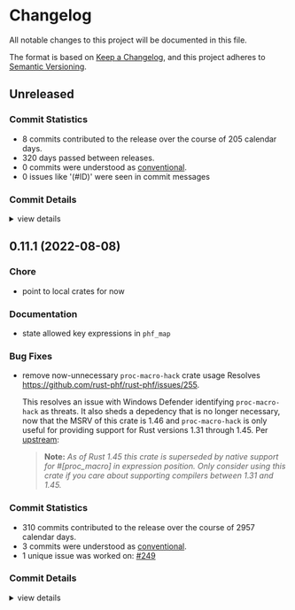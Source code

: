 # Changelog

All notable changes to this project will be documented in this file.

The format is based on [Keep a Changelog](https://keepachangelog.com/en/1.0.0/),
and this project adheres to [Semantic Versioning](https://semver.org/spec/v2.0.0.html).

## Unreleased

### Commit Statistics

<csr-read-only-do-not-edit/>

 - 8 commits contributed to the release over the course of 205 calendar days.
 - 320 days passed between releases.
 - 0 commits were understood as [conventional](https://www.conventionalcommits.org).
 - 0 issues like '(#ID)' were seen in commit messages

### Commit Details

<csr-read-only-do-not-edit/>

<details><summary>view details</summary>

 * **Uncategorized**
    - Merge pull request #288 from JohnTitor/rm-phf-stats ([`8fd5b77`](https://github.com/rust-phf/rust-phf/commit/8fd5b7770d427aea5004d17ff585541d0856d40b))
    - Remove mentions to `PHF_STATS` ([`0b7a826`](https://github.com/rust-phf/rust-phf/commit/0b7a82689ceab9e0e364c1d1dbe3639d2e99320a))
    - Merge pull request #280 from jf2048/deref-bytestring ([`3776342`](https://github.com/rust-phf/rust-phf/commit/377634245c8c6f0569a2ed7b75d08366b54c8810))
    - Allow using dereferenced bytestring literal keys in phf_map! ([`8c0d057`](https://github.com/rust-phf/rust-phf/commit/8c0d0572da8c0b5e188e7fda4ab8bd4bcb97f720))
    - Merge pull request #276 from JohnTitor/playground-metadata ([`f8e9d27`](https://github.com/rust-phf/rust-phf/commit/f8e9d279c528cb6985badc3ca3a60117ef92d51b))
    - Add metadata for playground ([`7e212e3`](https://github.com/rust-phf/rust-phf/commit/7e212e345f41a16409776a59796dd9ab24d6527d))
    - Merge pull request #274 from ankane/license-files ([`21baa73`](https://github.com/rust-phf/rust-phf/commit/21baa73941a0694ec48f437c0c0a6abfcc2f32d2))
    - Include license files in crates ([`1229b2f`](https://github.com/rust-phf/rust-phf/commit/1229b2faa6b97542ab4850a1723b1723dea92814))
</details>

## 0.11.1 (2022-08-08)

<csr-id-92e7b433a4f62cc9b070cd1d678a6061d0906ee6/>

### Chore

 - <csr-id-92e7b433a4f62cc9b070cd1d678a6061d0906ee6/> point to local crates for now

### Documentation

 - <csr-id-6be1599d7a0df27fd1888c78d247f8810cb8f750/> state allowed key expressions in `phf_map`

### Bug Fixes

 - <csr-id-caf1ce71aed110fb44206ce2291154572ebfe9b7/> remove now-unnecessary `proc-macro-hack` crate usage
   Resolves <https://github.com/rust-phf/rust-phf/issues/255>.
   
   This resolves an issue with Windows Defender identifying `proc-macro-hack` as threats. It also sheds
   a depedency that is no longer necessary, now that the MSRV of this crate is 1.46 and
   `proc-macro-hack` is only useful for providing support for Rust versions 1.31 through 1.45. Per
   [upstream](https://github.com/dtolnay/proc-macro-hack):
   
   > **Note:** _As of Rust 1.45 this crate is superseded by native support for #\[proc\_macro\] in
   > expression position. Only consider using this crate if you care about supporting compilers between
   > 1.31 and 1.45._

### Commit Statistics

<csr-read-only-do-not-edit/>

 - 310 commits contributed to the release over the course of 2957 calendar days.
 - 3 commits were understood as [conventional](https://www.conventionalcommits.org).
 - 1 unique issue was worked on: [#249](https://github.com/rust-phf/rust-phf/issues/249)

### Commit Details

<csr-read-only-do-not-edit/>

<details><summary>view details</summary>

 * **[#249](https://github.com/rust-phf/rust-phf/issues/249)**
    - Add `Map::new()` function and `Default` implementation to create new, empty map ([`baac7d0`](https://github.com/rust-phf/rust-phf/commit/baac7d065a71a388476b998ba55b1c0aedaa9d86))
 * **Uncategorized**
    - Release phf_shared v0.11.1, phf_generator v0.11.1, phf_macros v0.11.1, phf v0.11.1, phf_codegen v0.11.1 ([`3897b21`](https://github.com/rust-phf/rust-phf/commit/3897b21c6d38e5adcaf9110b4bb33c19f6b41977))
    - Merge pull request #264 from rust-phf/tweak-changelog ([`97f997d`](https://github.com/rust-phf/rust-phf/commit/97f997d2be827ca636a29046c78e2c09c5c62650))
    - Replace handmade changelog with generated one by `cargo-smart-release` ([`cb84cf6`](https://github.com/rust-phf/rust-phf/commit/cb84cf6636ab52823c53e70d6abeac8f648a3482))
    - Merge pull request #260 from JohnTitor/fix-repo-link ([`1407ebe`](https://github.com/rust-phf/rust-phf/commit/1407ebe536b39611db92d765ddec4de0e6c8a16e))
    - Add category to crates ([`32a72c3`](https://github.com/rust-phf/rust-phf/commit/32a72c3859997fd6b590e9ec092ae789d2acdf55))
    - Update repository links on Cargo.toml ([`1af3b0f`](https://github.com/rust-phf/rust-phf/commit/1af3b0fe1f8fdcae7ccc1bc8d51de309fb16a6bf))
    - Merge pull request #258 from JohnTitor/release-0.11.0 ([`c0b9ef9`](https://github.com/rust-phf/rust-phf/commit/c0b9ef98e798f807f94544aeb0fff429ef280efc))
    - Release 0.11.0 ([`d2efdc0`](https://github.com/rust-phf/rust-phf/commit/d2efdc08a7eb1d0d6c414b7b2ac41ce1fe1f9a43))
    - Merge pull request #257 from JohnTitor/edition-2021 ([`36ec885`](https://github.com/rust-phf/rust-phf/commit/36ec8854a9da4f295618e98d94aaf7150df2173e))
    - Make crates edition 2021 ([`b9d25da`](https://github.com/rust-phf/rust-phf/commit/b9d25da58b912d9927fbc41901631cd77836462b))
    - Merge pull request #256 from NZXTCorp/remove-proc-macro-hack ([`a85f070`](https://github.com/rust-phf/rust-phf/commit/a85f070d641317a04b81da053cc4040619652e69))
    - Remove now-unnecessary `proc-macro-hack` crate usage ([`caf1ce7`](https://github.com/rust-phf/rust-phf/commit/caf1ce71aed110fb44206ce2291154572ebfe9b7))
    - Point to local crates for now ([`92e7b43`](https://github.com/rust-phf/rust-phf/commit/92e7b433a4f62cc9b070cd1d678a6061d0906ee6))
    - Merge pull request #252 from JohnTitor/clippy-fixes ([`22570b8`](https://github.com/rust-phf/rust-phf/commit/22570b89476248d22c9d77f315fd98e048c49700))
    - Fix some Clippy warnings ([`71fd47c`](https://github.com/rust-phf/rust-phf/commit/71fd47ca27a8b1fe24b2eec75efd17ddfe11835f))
    - Merge pull request #251 from JohnTitor/weak-deps ([`2e1167c`](https://github.com/rust-phf/rust-phf/commit/2e1167c2046cd20aed1a906b4e23b40303cf0c00))
    - Make "unicase + macros" features work ([`11bb242`](https://github.com/rust-phf/rust-phf/commit/11bb2426f0237b1ecea8c8038630b1231ede4871))
    - Merge pull request #245 from JohnTitor/phf-0.10.1 ([`bed0153`](https://github.com/rust-phf/rust-phf/commit/bed01538ae576876f11189d541875d228acef9e8))
    - Prepare 0.10.1 release ([`4cc8344`](https://github.com/rust-phf/rust-phf/commit/4cc8344fad640ed71d75f557ce1a3b6eded321c3))
    - Merge pull request #244 from reitermarkus/serialize-map ([`a43e0e1`](https://github.com/rust-phf/rust-phf/commit/a43e0e19459201bac496030b9a7e30267c0e6dd4))
    - Allow serializing `Map`. ([`b6c682e`](https://github.com/rust-phf/rust-phf/commit/b6c682e81ea537b967ba055a0e464d24f5ea795c))
    - Merge pull request #243 from birkenfeld/patch-1 ([`815c17c`](https://github.com/rust-phf/rust-phf/commit/815c17cfa80a5087f91d24d56c7dae600a0df4c0))
    - State allowed key expressions in `phf_map` ([`6be1599`](https://github.com/rust-phf/rust-phf/commit/6be1599d7a0df27fd1888c78d247f8810cb8f750))
    - Merge pull request #240 from JohnTitor/docs-update ([`da98b9e`](https://github.com/rust-phf/rust-phf/commit/da98b9e80fdb22cd6d48a4a42489840afe603756))
    - Remove some stuff which is now unnecessary ([`6941e82`](https://github.com/rust-phf/rust-phf/commit/6941e825d09a98c1ea29a08ecd5fd605611584a4))
    - Refine doc comments ([`d8cfc43`](https://github.com/rust-phf/rust-phf/commit/d8cfc436059a1c2c3ede1afb0f9ec2333c046fc6))
    - Merge pull request #234 from JohnTitor/fix-ci ([`eba4cc2`](https://github.com/rust-phf/rust-phf/commit/eba4cc28d92c1db95cc430985a0fbc9ca63d1307))
    - Fix CI failure ([`d9b5ff2`](https://github.com/rust-phf/rust-phf/commit/d9b5ff23367d2bbcc385ff8243c7d972f45d459c))
    - Merge pull request #230 from JohnTitor/release-0.10 ([`3ea14b2`](https://github.com/rust-phf/rust-phf/commit/3ea14b2166553ad6e7b9afe7244144f5d661b6c6))
    - Prepare for release 0.10.0 ([`588ac25`](https://github.com/rust-phf/rust-phf/commit/588ac25dd5c0afccea084e6f94867328a6a30454))
    - Merge pull request #228 from JohnTitor/release-0.9.1 ([`d527f9d`](https://github.com/rust-phf/rust-phf/commit/d527f9d016adafe7d2930e37710291030b432838))
    - Prepare for v0.9.1 ([`9b71978`](https://github.com/rust-phf/rust-phf/commit/9b719789149ef195ef5eba093b7e73255fbef8dc))
    - Merge pull request #226 from bhgomes/iterator-traits ([`012be08`](https://github.com/rust-phf/rust-phf/commit/012be08aa1bc23092539bf617317243e672c75b1))
    - Add trait implementations to iterators mirroring std::collections ([`e47e4dc`](https://github.com/rust-phf/rust-phf/commit/e47e4dce434fd8d0ee80a3c57880f6b2465eed90))
    - Merge pull request #224 from bhgomes/const-fns ([`65deaf7`](https://github.com/rust-phf/rust-phf/commit/65deaf745b5175b6b8e645b6c66e53fc55bb3a85))
    - Remove Slice type and fix some docs ([`99d3533`](https://github.com/rust-phf/rust-phf/commit/99d353390f8124a283da9202fd4d163e68bc1949))
    - Add len/is_empty const-fns ([`f474922`](https://github.com/rust-phf/rust-phf/commit/f4749220eec2fccef35a66de323c01704a0eeda1))
    - Merge pull request #223 from JohnTitor/minor-cleanup ([`c746106`](https://github.com/rust-phf/rust-phf/commit/c746106ad05917ad62f244504727b07e07c3e075))
    - Minor cleanups ([`8868d08`](https://github.com/rust-phf/rust-phf/commit/8868d088e2fed36fcd7741e9a1c5bf68bef4f46e))
    - Merge pull request #222 from JohnTitor/precisify-msrv ([`50f8a0d`](https://github.com/rust-phf/rust-phf/commit/50f8a0d3d3f4cc7e15146e29e0559ba057a25a4d))
    - Precisify MSRV ([`63886f6`](https://github.com/rust-phf/rust-phf/commit/63886f6eb0d53d5bf44a10c713066b090686b8e2))
    - Merge pull request #219 from JohnTitor/release-0.9.0 ([`307969f`](https://github.com/rust-phf/rust-phf/commit/307969ff3bb8cae320e648890a9525920035944b))
    - Prepare 0.9.0 release ([`2ca46c4`](https://github.com/rust-phf/rust-phf/commit/2ca46c4f9c9083c128fcc6add33dc5986638940f))
    - Cleanup cargo metadata ([`a9e4b0a`](https://github.com/rust-phf/rust-phf/commit/a9e4b0a1e84825004fa66e938b870f83d3147d0d))
    - Merge pull request #218 from JohnTitor/cleanup ([`76f9072`](https://github.com/rust-phf/rust-phf/commit/76f907239af9b0cca7dac4e6d702cedc72f6f371))
    - Run rustfmt ([`dd86c6c`](https://github.com/rust-phf/rust-phf/commit/dd86c6c103f25021b52144085b8fab0a94582bef))
    - Fix some clippy warnings ([`9adc370`](https://github.com/rust-phf/rust-phf/commit/9adc370ead7fbcc36cd0c74f495ab7631e0c9754))
    - Cleanup docs ([`ddecc3a`](https://github.com/rust-phf/rust-phf/commit/ddecc3aa97aec6d9e9d6e59c57bc598d476335c1))
    - Merge pull request #217 from JohnTitor/rename-feature ([`ff77659`](https://github.com/rust-phf/rust-phf/commit/ff77659a001c08f1f069a17cc5d2ff6fdd51569c))
    - Rename `unicase_support` to `unicase` ([`b47174b`](https://github.com/rust-phf/rust-phf/commit/b47174bb9ebbd68e41316e1aa39c6541a45356a6))
    - Merge pull request #197 from benesch/uncased ([`8b44f0c`](https://github.com/rust-phf/rust-phf/commit/8b44f0c4caf1a431426ff8dbae68f0693d6cef63))
    - Add support for uncased ([`2a6087f`](https://github.com/rust-phf/rust-phf/commit/2a6087fcaf99b445ff6013f693f7c4fe5d6f7387))
    - Merge pull request #211 from skyfloogle/ordered-phfborrow ([`6ec8afb`](https://github.com/rust-phf/rust-phf/commit/6ec8afb6d85121d2edb023fcf3626308a4b3dad4))
    - Replace `std::borrow::Borrow` with `PhfBorrow` for ordered maps and sets ([`f43a9cf`](https://github.com/rust-phf/rust-phf/commit/f43a9cf4aa2aefc9e743727697ec65a0ba6cc29e))
    - Merge pull request #174 from abonander/169-drop-borrow ([`3c087d4`](https://github.com/rust-phf/rust-phf/commit/3c087d4782be496e7955d2b51d5883c4ce64ccd3))
    - Replace uses of `std::borrow::Borrow` with new `PhfBorrow` trait ([`b2f3a9c`](https://github.com/rust-phf/rust-phf/commit/b2f3a9c6a95ebabc2b0ae7ed1ec3ee7d72418e85))
    - Merge pull request #205 from skyfloogle/ordered-stuff ([`9ae1678`](https://github.com/rust-phf/rust-phf/commit/9ae1678f2507d6d26a1b780385a2e17bdfbb0b5c))
    - Add back ordered_map, ordered_set ([`0ab0108`](https://github.com/rust-phf/rust-phf/commit/0ab01081e4bd8f40bc18ab554c95f217220228d5))
    - Merge pull request #208 from JohnTitor/simplify-workspace ([`a47ac36`](https://github.com/rust-phf/rust-phf/commit/a47ac36b16dd8798659be3e24f74051cd1ed760d))
    - Use `[patch.crates-io]` section instead of path key ([`f47515b`](https://github.com/rust-phf/rust-phf/commit/f47515bce5c433214dbecee262a7a6f14e6a74d4))
    - Merge pull request #194 from pickfire/patch-1 ([`caec346`](https://github.com/rust-phf/rust-phf/commit/caec346b07cf04cc7850e4aeeca077856b79256a))
    - Merge pull request #190 from rjsberry/phf-shared-no-default-features ([`8dce12c`](https://github.com/rust-phf/rust-phf/commit/8dce12c4716cb7eeaedd5c7f5143b9c0450cedc2))
    - Fix style in doc ([`a285906`](https://github.com/rust-phf/rust-phf/commit/a28590675293af7c8faf866c1d847b7ed6876048))
    - Fix building with no_std ([`db4ce56`](https://github.com/rust-phf/rust-phf/commit/db4ce56082aafeb1aeee7e079d2bb4ae97ae58be))
    - Merge pull request #180 from abonander/master ([`81c7cc5`](https://github.com/rust-phf/rust-phf/commit/81c7cc5b48649108428671d3b8ad151f6fbdb359))
    - Release v0.8.0 ([`4060288`](https://github.com/rust-phf/rust-phf/commit/4060288dc2c1ebe3b0630e4016ed51935bb0c863))
    - Merge pull request #171 from abonander/170-removals ([`0d00821`](https://github.com/rust-phf/rust-phf/commit/0d0082178568036736bb6d51cb91f95ca5a616c3))
    - Remove ordered_map, ordered_set, phf_builder ([`8ae2bb8`](https://github.com/rust-phf/rust-phf/commit/8ae2bb886841a69a4fc482f439e2374f2373ab15))
    - Merge pull request #168 from abonander/167-std-default ([`a932094`](https://github.com/rust-phf/rust-phf/commit/a93209486f5874515da0483002e8669b2dbf95e6))
    - Switch optional `core` feature to default `std` feature ([`645e23d`](https://github.com/rust-phf/rust-phf/commit/645e23dda30ac1b99af39f201a74211e7ac3251a))
    - Merge pull request #164 from abonander/perf-improvements ([`70129c6`](https://github.com/rust-phf/rust-phf/commit/70129c6fbcdf428ce9f1014eea935301ac70e410))
    - Use two separate hashes and full 32-bit displacements ([`9b70bd9`](https://github.com/rust-phf/rust-phf/commit/9b70bd94f8b0b74f156e75ccefbd4a4c7ba29728))
    - Merge pull request #149 from danielhenrymantilla/proc-macro-hack ([`ae649cd`](https://github.com/rust-phf/rust-phf/commit/ae649cd67d9ce1452092ee739971d8ee232505ee))
    - Made macros work in stable ([`4fc0d1a`](https://github.com/rust-phf/rust-phf/commit/4fc0d1a8c3bcc3950082b614d8bfa4a0f63d6962))
    - Merge branch 'master' into patch-1 ([`cd0d7ce`](https://github.com/rust-phf/rust-phf/commit/cd0d7ce1194252dcaca3153988ba2a4effa66b4f))
    - Merge pull request #152 from abonander/unicase-upgrade ([`27f7c2c`](https://github.com/rust-phf/rust-phf/commit/27f7c2c85efde7aeb3c5409985f2d605aff8e05b))
    - Convert to 2018 edition ([`9ff66ab`](https://github.com/rust-phf/rust-phf/commit/9ff66ab36a23c7170cc775773f042a06de426c3b))
    - Merge pull request #145 from cetra3/empty_hash ([`2d3176b`](https://github.com/rust-phf/rust-phf/commit/2d3176b384112db5ca3fea08f1973ffc8a7c729b))
    - Fix & include tests for empty maps ([`83fd51c`](https://github.com/rust-phf/rust-phf/commit/83fd51c3095cbcd22b87c4d26ee22eb27a4e98d0))
    - Release v0.7.24 ([`1287414`](https://github.com/rust-phf/rust-phf/commit/1287414b1302d2d717c5f4be81accf4c12ccad48))
    - Docs for new macro setup ([`364ed47`](https://github.com/rust-phf/rust-phf/commit/364ed47c9f4401655fe7b897ce3e01e46706c286))
    - Fix feature name ([`e3a7442`](https://github.com/rust-phf/rust-phf/commit/e3a744255582aba8c743543503c9ad4c980a1ac3))
    - Reexport macros through phf crate ([`588fd1a`](https://github.com/rust-phf/rust-phf/commit/588fd1a785492afa5ad76db0556097e32e24387d))
    - Release v0.7.23 ([`a050b6f`](https://github.com/rust-phf/rust-phf/commit/a050b6f2a6b825bf0824339266ab9545340420d4))
    - Release 0.7.22 ([`ab88405`](https://github.com/rust-phf/rust-phf/commit/ab884054fa17eef915db2bdb5259c7aa71fbfea6))
    - Release v0.7.21 ([`6c7e2d9`](https://github.com/rust-phf/rust-phf/commit/6c7e2d9ce17ff1b87507925bdbe87e6e682ed3e4))
    - Typo ([`8d23b15`](https://github.com/rust-phf/rust-phf/commit/8d23b15361094b23c4eabacdb12f2dda386cc8e0))
    - Link to docs.rs ([`61142c5`](https://github.com/rust-phf/rust-phf/commit/61142c5aa168cff1bf53a6961ddc12012b49e1bb))
    - Release v0.7.20 ([`f631f50`](https://github.com/rust-phf/rust-phf/commit/f631f50abfaf6ea3d6fc8caaada47975b6df3a62))
    - Merge branch 'release' ([`ea7e256`](https://github.com/rust-phf/rust-phf/commit/ea7e2562706663632a0af65ae9fa94e5cf78c4ea))
    - Merge branch 'release-v0.7.19' into release ([`81a4806`](https://github.com/rust-phf/rust-phf/commit/81a4806b05f14fb49aa972de27a42926a542ec44))
    - Release v0.7.19 ([`0a98dd1`](https://github.com/rust-phf/rust-phf/commit/0a98dd1865d12a3fa4cc27bdb38fa1e7374940d9))
    - Merge branch 'release' ([`ecab54b`](https://github.com/rust-phf/rust-phf/commit/ecab54b8a028c88938f220dbb0a684e017bab62f))
    - Merge branch 'release-v0.7.18' into release ([`dfa970b`](https://github.com/rust-phf/rust-phf/commit/dfa970b229cc32cfb2da1692aa94ad8a266e704a))
    - Release v0.7.18 ([`3f71765`](https://github.com/rust-phf/rust-phf/commit/3f717650f4331f5dbb9d7a3f878228fcf1138729))
    - Merge branch 'release' ([`5f08563`](https://github.com/rust-phf/rust-phf/commit/5f0856327731107d9fada1b0318f6f15f32957c2))
    - Merge branch 'release-v0.7.17' into release ([`e073dd2`](https://github.com/rust-phf/rust-phf/commit/e073dd262d1b4c95234222ee5048fc883b9c7301))
    - Release v0.7.17 ([`21ecf72`](https://github.com/rust-phf/rust-phf/commit/21ecf72101715e4754db95a64ecd7de5a37b7f14))
    - Merge branch 'release' ([`839f06d`](https://github.com/rust-phf/rust-phf/commit/839f06d5a10c1300353b8f3c972990624695b668))
    - Merge branch 'release-v0.7.16' into release ([`6f5575c`](https://github.com/rust-phf/rust-phf/commit/6f5575c9b12d3619ea17c0825a613fcac12820f4))
    - Release v0.7.16 ([`8bf29c1`](https://github.com/rust-phf/rust-phf/commit/8bf29c10a878c83d73cc40385f0e96cb9cc95afa))
    - Merge branch 'release' ([`b4ec398`](https://github.com/rust-phf/rust-phf/commit/b4ec398f415e5cac2cd4d794b1889788e644447f))
    - Merge branch 'release-v0.7.15' into release ([`6bbc9e2`](https://github.com/rust-phf/rust-phf/commit/6bbc9e249b9a84e2019432b7d3b178851d2d776e))
    - Release v0.7.15 ([`20f896e`](https://github.com/rust-phf/rust-phf/commit/20f896e6975cabb9cf9883b08eaa5b3da8597f11))
    - Merge branch 'release' ([`7c692d4`](https://github.com/rust-phf/rust-phf/commit/7c692d42970bf6cb2540f6b2d3c88d63b3fd1f7a))
    - Merge branch 'release-v0.7.14' into release ([`ea8dd65`](https://github.com/rust-phf/rust-phf/commit/ea8dd652c292746a20bf3a680e9f925f6f0530b1))
    - Release v0.7.14 ([`fee66fc`](https://github.com/rust-phf/rust-phf/commit/fee66fc20e33f2b119f830a8926f3b6e52abcf09))
    - Merge pull request #82 from Ryman/unicase ([`909fac5`](https://github.com/rust-phf/rust-phf/commit/909fac5d4414a7d366432de078bcc6f78a25c230))
    - Add an impl of PhfHash for UniCase ([`d761144`](https://github.com/rust-phf/rust-phf/commit/d761144daf92ce6aed83165aa840a1ae72bd0bb2))
    - Drop all rust features ([`888f623`](https://github.com/rust-phf/rust-phf/commit/888f6234cd4e26e08b1f2d3716e4d4e0b95d0196))
    - Introduce a Slice abstraction for buffers ([`0cc3844`](https://github.com/rust-phf/rust-phf/commit/0cc38449c21f29bd9348e28c5719d650e16159cf))
    - Merge branch 'release' ([`d9351e1`](https://github.com/rust-phf/rust-phf/commit/d9351e1488bd42d1a4453e4a465177fb1c781fdc))
    - Merge branch 'release-v0.7.13' into release ([`b582e4e`](https://github.com/rust-phf/rust-phf/commit/b582e4ecec23be992ba915fc7873c0d5598f388a))
    - Release v0.7.13 ([`4769a6d`](https://github.com/rust-phf/rust-phf/commit/4769a6d2ce1d392da06e4b3cb833a1cdccb1f1aa))
    - Merge branch 'release' ([`5659a9d`](https://github.com/rust-phf/rust-phf/commit/5659a9db39bc5ee2179b264fce4cba4384d6d025))
    - Merge branch 'release-v0.7.12' into release ([`2f0a5de`](https://github.com/rust-phf/rust-phf/commit/2f0a5de9f01d9d22c774d8d85daec2a047a462e8))
    - Release v0.7.12 ([`9b75ee5`](https://github.com/rust-phf/rust-phf/commit/9b75ee5ed14060c45a5785fba0387be09e698624))
    - Merge pull request #75 from aidanhs/aphs-fix-ord-set-doc ([`ae5ee38`](https://github.com/rust-phf/rust-phf/commit/ae5ee38cad084144775d89fe38d8fdda33224697))
    - Fix ordered set `index` documentation ([`44e495f`](https://github.com/rust-phf/rust-phf/commit/44e495f634b1588ab148333cc582557f7877177f))
    - Merge branch 'release' ([`87ffab8`](https://github.com/rust-phf/rust-phf/commit/87ffab863aaeefb5ac2164da62f0407122d8057e))
    - Merge branch 'release-v0.7.11' into release ([`7260d04`](https://github.com/rust-phf/rust-phf/commit/7260d04413349bacab484afb74f9a496335278e1))
    - Release v0.7.11 ([`a004227`](https://github.com/rust-phf/rust-phf/commit/a0042277b181ec95fcbf29751b9a453f4f962ebb))
    - Merge branch 'release' ([`1579bec`](https://github.com/rust-phf/rust-phf/commit/1579bec1448c7b833f5965fe39d4ef2df66c982c))
    - Merge branch 'release-v0.7.10' into release ([`25cea13`](https://github.com/rust-phf/rust-phf/commit/25cea133fb4eec938bdfa74f04adbc8d94e30d4e))
    - Release v0.7.10 ([`c43154b`](https://github.com/rust-phf/rust-phf/commit/c43154b2661dc09620a7879c16f37b47d6ec03ae))
    - Merge branch 'release' ([`2c67ce5`](https://github.com/rust-phf/rust-phf/commit/2c67ce5a4129cd543178bf015f021a3bb83b6895))
    - Merge branch 'release-v0.7.9' into release ([`87206e1`](https://github.com/rust-phf/rust-phf/commit/87206e1c7b8d4089370dc168402ded0c0700a447))
    - Release v0.7.9 ([`b7d29df`](https://github.com/rust-phf/rust-phf/commit/b7d29dfe0df288b2da74de195f764eace1c8e443))
    - Merge branch 'release' ([`cd33902`](https://github.com/rust-phf/rust-phf/commit/cd339023e90ac1ce6971fa81badea65fb1f2b086))
    - Merge branch 'release-v0.7.8' into release ([`8bc23a0`](https://github.com/rust-phf/rust-phf/commit/8bc23a023908a038d668b6f7d8e94ee416995285))
    - Release v0.7.8 ([`aad0b9b`](https://github.com/rust-phf/rust-phf/commit/aad0b9b658fb970e3df60b066961aafca1a17c44))
    - Merge branch 'release' ([`dccff69`](https://github.com/rust-phf/rust-phf/commit/dccff69384729e3d4972174ce62d8f9db9429485))
    - Merge branch 'release-v0.7.7' into release ([`2d988b7`](https://github.com/rust-phf/rust-phf/commit/2d988b7dfb04d949246adc047f6b195263612246))
    - Release v0.7.7 ([`c9e7a93`](https://github.com/rust-phf/rust-phf/commit/c9e7a93f4d6f85a72651aba6187e4c956d8c1167))
    - Run through rustfmt ([`58e2223`](https://github.com/rust-phf/rust-phf/commit/58e222380b7fc9609a055cb5a6110ba04e47d677))
    - Merge branch 'release' ([`776046c`](https://github.com/rust-phf/rust-phf/commit/776046c961456dee9e16a6b6574d336c66e259f8))
    - Merge branch 'release-v0.7.6' into release ([`2ea7d5c`](https://github.com/rust-phf/rust-phf/commit/2ea7d5cab5e9e54952ca618b43ec3583a33a4847))
    - Release v0.7.6 ([`5bcd5c9`](https://github.com/rust-phf/rust-phf/commit/5bcd5c95215f5aa29e133cb2912662085a8158f0))
    - Fix core feature build ([`751c94b`](https://github.com/rust-phf/rust-phf/commit/751c94b208ded3b4d8ccff495513e4a55cb8fde0))
    - Use libstd debug builders ([`fd71c31`](https://github.com/rust-phf/rust-phf/commit/fd71c31288d72920a72eb73a69bc7325e7b1ba48))
    - Simplify no_std logic a bit ([`70f2ed9`](https://github.com/rust-phf/rust-phf/commit/70f2ed93d2e64b822bf2a23fde0ee848e8785bd1))
    - Merge pull request #68 from gz/master ([`44006f7`](https://github.com/rust-phf/rust-phf/commit/44006f74efca95d4f049bbf25df6321977c39577))
    - Reinstantiate no_std cargo feature flag. ([`7c3f757`](https://github.com/rust-phf/rust-phf/commit/7c3f757cdc83b4035d81f0d521b4b80b9080155e))
    - Merge branch 'release' ([`1f770df`](https://github.com/rust-phf/rust-phf/commit/1f770df1290b586a8d641ecb0bbd105080afc0ea))
    - Merge branch 'release-v0.7.5' into release ([`bb65b8c`](https://github.com/rust-phf/rust-phf/commit/bb65b8cca30ef9d4518e3083558019a972873efa))
    - Release v0.7.5 ([`fda44f5`](https://github.com/rust-phf/rust-phf/commit/fda44f550401c1bd4aad29bb2c07030b86761028))
    - Merge branch 'release' ([`269b5dc`](https://github.com/rust-phf/rust-phf/commit/269b5dc41ebf82f423393d5219e8107e9c911a03))
    - Merge branch 'release-v0.7.4' into release ([`7c093e8`](https://github.com/rust-phf/rust-phf/commit/7c093e83ffe5192d9cdcd5402b6abb7800ffafb3))
    - Release v0.7.4 ([`c7c0d3c`](https://github.com/rust-phf/rust-phf/commit/c7c0d3c294126157f0275a05b7c3a65c419234a1))
    - Merge pull request #62 from SimonSapin/string-cache ([`6f59718`](https://github.com/rust-phf/rust-phf/commit/6f5971869e5864cae653ec3606d17b554c343ef8))
    - Add hash() and get_index() to phf_shared. ([`d3b2ea0`](https://github.com/rust-phf/rust-phf/commit/d3b2ea0f0a9bd9cb79da90d8795f1905c3df1f5f))
    - Update PhfHash to mirror std::hash::Hash ([`96ef156`](https://github.com/rust-phf/rust-phf/commit/96ef156baae669b233673d6be2b96617ad48551e))
    - Release v0.7.3 ([`77ea239`](https://github.com/rust-phf/rust-phf/commit/77ea23917e908b10c4c5c463671a8409292f8661))
    - Merge pull request #59 from alexcrichton/update ([`6bd5a93`](https://github.com/rust-phf/rust-phf/commit/6bd5a939bda52281b0fa9844df1c42f1ce0220be))
    - Remove prelude imports ([`98183e1`](https://github.com/rust-phf/rust-phf/commit/98183e132a28b46af7bf72edd218549218d00776))
    - Release v0.7.2 ([`642b69d`](https://github.com/rust-phf/rust-phf/commit/642b69d0100a4ee7ec6e430ef1351bd1f28f9a4a))
    - Merge pull request #55 from SimonSapin/indexing ([`0cc37b2`](https://github.com/rust-phf/rust-phf/commit/0cc37b2f9e46e3c597373a8dfa669cc62acf5253))
    - Add `index` methods to `OrderedMap` and `OrderedSet`. ([`d2af00d`](https://github.com/rust-phf/rust-phf/commit/d2af00d4e32412d6f6b7597786976c1a0b642956))
    - Release v0.7.1 ([`9cb9de9`](https://github.com/rust-phf/rust-phf/commit/9cb9de911ad4e16964f0def29780dde1630c3619))
    - Release v0.7.0 ([`555a690`](https://github.com/rust-phf/rust-phf/commit/555a690561673597aee068650ac884bbcc2e31cf))
    - Stabilize phf ([`e215273`](https://github.com/rust-phf/rust-phf/commit/e2152739cbdd471116d88bb4a9cea4cdfede1e42))
    - Drop debug_builders feature ([`0b68ea5`](https://github.com/rust-phf/rust-phf/commit/0b68ea538639ebbdae032c9c3abefe547a60e982))
    - Release v0.6.19 ([`5810d30`](https://github.com/rust-phf/rust-phf/commit/5810d30ef2162f33cfb4da99c65b7344c7f2913b))
    - Clean up debug impls ([`7e32f39`](https://github.com/rust-phf/rust-phf/commit/7e32f399e150739c9cea3b9acd958d885d796372))
    - Merge pull request #53 from kmcallister/rustup ([`7f0392a`](https://github.com/rust-phf/rust-phf/commit/7f0392ad5ed9bb88a95d931f9c92e66a83aa039a))
    - Upgrade to rustc 1.0.0-dev (d8be84eb4 2015-03-29) (built 2015-03-29) ([`7d74f1f`](https://github.com/rust-phf/rust-phf/commit/7d74f1ff5eaa6a2963b97cdd7683e449681ff9aa))
    - Release v0.6.18 ([`36efc72`](https://github.com/rust-phf/rust-phf/commit/36efc721478d097fba1e5458cbdd9f288637abae))
    - Fix for upstream changes ([`eabadcf`](https://github.com/rust-phf/rust-phf/commit/eabadcf7e8af351ba8f07d86746e35adc8c5812e))
    - Release v0.6.17 ([`271ccc2`](https://github.com/rust-phf/rust-phf/commit/271ccc27d885363d4d8c549f75624d08c48e56c5))
    - Release v0.6.15 ([`ede14df`](https://github.com/rust-phf/rust-phf/commit/ede14df1e574674852b09bcafff4ad549ebfd4ae))
    - Release v0.6.14 ([`cf64ebb`](https://github.com/rust-phf/rust-phf/commit/cf64ebb8f769c9f12c9a03d05713dde6b8caf371))
    - Release v0.6.13 ([`4fdb533`](https://github.com/rust-phf/rust-phf/commit/4fdb5331fd9978ca3e180a06fb2e34627f50fb77))
    - Fix warnings and use debug builders ([`4d28684`](https://github.com/rust-phf/rust-phf/commit/4d28684b72333e911e23b898b5780947d49822a5))
    - Release v0.6.12 ([`59ca586`](https://github.com/rust-phf/rust-phf/commit/59ca58637206c9806c13cc24cb35cb7d0ce9d23f))
    - Release v0.6.11 ([`e1e6d3b`](https://github.com/rust-phf/rust-phf/commit/e1e6d3b40a6babddd0989406f2b4e952443ff52e))
    - Release v0.6.10 ([`fc45373`](https://github.com/rust-phf/rust-phf/commit/fc45373b34a461664f532c5108f3d2625172c128))
    - Add documentation for phf_macros ([`8eca797`](https://github.com/rust-phf/rust-phf/commit/8eca79711f33d04ad773a023581b6bd0a6f1efdc))
    - Move tests to phf_macros ([`40dbc32`](https://github.com/rust-phf/rust-phf/commit/40dbc328456003484716021cc317156967f1b2c1))
    - Remove core feature ([`d4c189a`](https://github.com/rust-phf/rust-phf/commit/d4c189a2b060df33e7c97d6c1f0f430b68fc23b5))
    - Release v0.6.9 ([`822f4e3`](https://github.com/rust-phf/rust-phf/commit/822f4e3fb127dc02d36d802803d71aa5b98bed3c))
    - Fix for upstream changes ([`f014882`](https://github.com/rust-phf/rust-phf/commit/f01488236a8e944f1b12b4bc441d55c10fc47aa1))
    - Release v0.6.8 ([`cd637ca`](https://github.com/rust-phf/rust-phf/commit/cd637cafb6d37b1901b6c119a7d26f253e9a288e))
    - Merge pull request #49 from kmcallister/rustup ([`ee54b59`](https://github.com/rust-phf/rust-phf/commit/ee54b59ff1eb87b10aa2df60b25887fcb0afa765))
    - Upgrade to rustc 1.0.0-nightly (6c065fc8c 2015-02-17) (built 2015-02-18) ([`cbd9a41`](https://github.com/rust-phf/rust-phf/commit/cbd9a41bdf3771eceeb1d4701e1d598b1321cdad))
    - .map(|t| t.clone()) -> .cloned() ([`044f690`](https://github.com/rust-phf/rust-phf/commit/044f6903cca0a3d656e4a738cc02b1d29d80c996))
    - Add example to root module docs ([`fbbb530`](https://github.com/rust-phf/rust-phf/commit/fbbb53094e52efa19ff225d3d3ef2cbc00b4a7af))
    - Release v0.6.7 ([`bfc36c9`](https://github.com/rust-phf/rust-phf/commit/bfc36c979225f652cdb72f3b1f2a25e77b50ab8c))
    - Release v0.6.6 ([`b09a174`](https://github.com/rust-phf/rust-phf/commit/b09a174a166c7744c5989bedc6ba68340f6f7fd1))
    - Fix for upstream changse ([`9bd8705`](https://github.com/rust-phf/rust-phf/commit/9bd870597fb26a109a4f33926a299729c00aea10))
    - Release v0.6.5 ([`271e784`](https://github.com/rust-phf/rust-phf/commit/271e7848f35b31d6ce9fc9268de173738464bfc8))
    - Fix for upstream changes ([`3db7cef`](https://github.com/rust-phf/rust-phf/commit/3db7cef414e4de28eb6c18938c275a3aafbdafa4))
    - Fix doc URLs ([`e1c53fc`](https://github.com/rust-phf/rust-phf/commit/e1c53fc3d79d896ec65677ed88eda2140468e124))
    - Move docs to this repo and auto build them ([`f8ef160`](https://github.com/rust-phf/rust-phf/commit/f8ef160480e2d4ce72fa7afb6ebce70e45acbc76))
    - Release v0.6.4 ([`6866c1b`](https://github.com/rust-phf/rust-phf/commit/6866c1bf5ad5091bc969f1356884aa86c27458cb))
    - Release v0.6.3 ([`b0c5e3c`](https://github.com/rust-phf/rust-phf/commit/b0c5e3cb69742f81160ea80a3ba1782a0b4e01a2))
    - Release v0.6.2 ([`d9ddf45`](https://github.com/rust-phf/rust-phf/commit/d9ddf45b15ba812b0d3acedffb08e901742e56c4))
    - Implement IntoIterator ([`2f63ded`](https://github.com/rust-phf/rust-phf/commit/2f63ded4b37f91215754545b828ca14a1aad2d32))
    - Link to libstd by default ([`24555b1`](https://github.com/rust-phf/rust-phf/commit/24555b19e6b54656633cc4ceac91864f14c20471))
    - Release v0.6.1 ([`ca0e9f6`](https://github.com/rust-phf/rust-phf/commit/ca0e9f6b9c737f3d11bcad2f4624bb5603a8170e))
    - Fix for upstream changes ([`69ca376`](https://github.com/rust-phf/rust-phf/commit/69ca376dc8daa094ab16f1fcbadb65f83a75939b))
    - Fix for stability changes ([`f7fb510`](https://github.com/rust-phf/rust-phf/commit/f7fb510dfe67f11522a2d214bd14d21f910bfd7b))
    - More sed fixes ([`81b54b2`](https://github.com/rust-phf/rust-phf/commit/81b54b22f2c87914a737fc4c650f95809ff1383e))
    - Release v0.6.0 ([`09d6870`](https://github.com/rust-phf/rust-phf/commit/09d687053caf4d321f72907528573b3334fae3c2))
    - Rename phf_mac to phf_macros ([`c50d107`](https://github.com/rust-phf/rust-phf/commit/c50d1077b1d53fccd703021911a7100b8937bbc7))
    - More fixes for bad sed ([`28af2aa`](https://github.com/rust-phf/rust-phf/commit/28af2aa411cc418025c8d04fd838db5cda6a792b))
    - Fix silly sed error ([`39e098a`](https://github.com/rust-phf/rust-phf/commit/39e098a7fb333cc046f4506f4c20cbc0d079c12f))
    - Show -> Debug ([`384ead4`](https://github.com/rust-phf/rust-phf/commit/384ead41f21d0cb2c46f3b6628e5ba9ee00f79c0))
    - Release v0.5.0 ([`8683be2`](https://github.com/rust-phf/rust-phf/commit/8683be260effe5605243ef230bad6154ef4e5e20))
    - Add type to Show implementations ([`c5a4f31`](https://github.com/rust-phf/rust-phf/commit/c5a4f3112e09d84332305bd7daff3a93691c7b3c))
    - Merge pull request #41 from alexcrichton/update ([`79772f4`](https://github.com/rust-phf/rust-phf/commit/79772f414fb18cedc33bf4ee95a9dcdbf9c0caad))
    - Remove unused features ([`88700a2`](https://github.com/rust-phf/rust-phf/commit/88700a2068c0901db8454119e3bcae5953d5b8a2))
    - Remove fmt::String impls for structures ([`5135f02`](https://github.com/rust-phf/rust-phf/commit/5135f029157d13bde463740e75140f9c4403edaa))
    - Release v0.4.9 ([`28cbe70`](https://github.com/rust-phf/rust-phf/commit/28cbe704e0f96495c2527ad93c5e67315c245908))
    - Fix for upstream changes ([`0b22188`](https://github.com/rust-phf/rust-phf/commit/0b22188f5767a0a125d01ed8b176ce19fef95cad))
    - Release v0.4.8 ([`bb858f1`](https://github.com/rust-phf/rust-phf/commit/bb858f11dd88579d47b0089121f8d551731464ab))
    - Merge pull request #38 from chris-morgan/master ([`668f986`](https://github.com/rust-phf/rust-phf/commit/668f986705ba3a6385b47b851878250ce954a6dc))
    - Release v0.4.7 ([`d83f551`](https://github.com/rust-phf/rust-phf/commit/d83f551a874a24b2a4308804e7cbca32a1aa2494))
    - Fix for upstream changes ([`c3ae5ac`](https://github.com/rust-phf/rust-phf/commit/c3ae5ac94cfa11404b420d45229c3a0d0d8a4535))
    - Release v0.4.6 ([`360bf81`](https://github.com/rust-phf/rust-phf/commit/360bf81ad3aafced75dc64a49e58a867d5239264))
    - Release v0.4.5 ([`ab4786c`](https://github.com/rust-phf/rust-phf/commit/ab4786c09b55e46658f2a66092caf6a782d056a6))
    - Fix for upstream changes ([`6963a16`](https://github.com/rust-phf/rust-phf/commit/6963a16a7619c3aa4a14ed880334e5712deae20e))
    - Release v0.4.4 ([`f678635`](https://github.com/rust-phf/rust-phf/commit/f678635378555b7d086014b0466aea12a3ae5701))
    - Fix for upstream changes ([`2b4863f`](https://github.com/rust-phf/rust-phf/commit/2b4863fcb5827d5bd89cc278d2a3052b6b3ee20e))
    - Release v0.4.3 ([`4f5902c`](https://github.com/rust-phf/rust-phf/commit/4f5902c222a81da009bf7955bc96568c73b46b13))
    - Fix for weird type inference breakage ([`3c36bfb`](https://github.com/rust-phf/rust-phf/commit/3c36bfbdd6ebfc1e544cbd38473f48e91406d965))
    - Release v0.4.2 ([`69d92b8`](https://github.com/rust-phf/rust-phf/commit/69d92b869fab51a31fda6126003edadd9e832b32))
    - Merge pull request #37 from alexcrichton/update ([`b9f0a43`](https://github.com/rust-phf/rust-phf/commit/b9f0a43500499fc08170690bdc6624f289e35841))
    - Update to rust master ([`4a0d48d`](https://github.com/rust-phf/rust-phf/commit/4a0d48d165d78d1b3e8f791503e220a032d26d24))
    - Release v0.4.1 ([`0fba837`](https://github.com/rust-phf/rust-phf/commit/0fba8374fd6fb1b10d9d456ae4b1310b00e9d9ca))
    - Release v0.4.0 ([`49dbb36`](https://github.com/rust-phf/rust-phf/commit/49dbb3636621c0436e771a4e0ebfe7342b676616))
    - Fix for upstream changes and drop xxhash ([`fc2539f`](https://github.com/rust-phf/rust-phf/commit/fc2539f7893ef0f833a8c13ec77ba317bd8bf43e))
    - Release v0.3.0 ([`0a80b06`](https://github.com/rust-phf/rust-phf/commit/0a80b06ecde77b33cec8c956c67704613fdd313e))
    - Fix for unboxed closure changes ([`d96a1e5`](https://github.com/rust-phf/rust-phf/commit/d96a1e5c7107eceb5cda147eb2ac3691ec534f68))
    - Rename Set and OrderedSet iterators ([`9103fc5`](https://github.com/rust-phf/rust-phf/commit/9103fc564121d90aa24adf1014ad82bc09119e0f))
    - Merge pull request #32 from sp3d/master ([`fc4829a`](https://github.com/rust-phf/rust-phf/commit/fc4829a292663e4e30a23a4ba1de693d154cd611))
    - Add support for [u8, ..N] keys ([`e26947c`](https://github.com/rust-phf/rust-phf/commit/e26947cc264266bcbc85b8cf5c46b2019d654c72))
    - Bump to 0.2 ([`4546f51`](https://github.com/rust-phf/rust-phf/commit/4546f51fccbd56ddf1214fe232db8926d9f471de))
    - Remove uneeded feature ([`98dde65`](https://github.com/rust-phf/rust-phf/commit/98dde65406865890af53618b7517ca8fcb2da5ad))
    - Alter entries iterator behavior ([`14627f5`](https://github.com/rust-phf/rust-phf/commit/14627f5696156b09bcc1150bee0318fa3c5c6c0f))
    - Bump to 0.1.0 ([`43d9a50`](https://github.com/rust-phf/rust-phf/commit/43d9a50e6240716d68dadd9d037f22b2f7df4b58))
    - Merge pull request #31 from jamesrhurst/exactsize ([`d20c311`](https://github.com/rust-phf/rust-phf/commit/d20c311e0e519c0ace07c0d2085d6d35e64a5ba8))
    - Make publishable on crates.io ([`4ad2bb2`](https://github.com/rust-phf/rust-phf/commit/4ad2bb27be35015b3f37ec7025c46df9170b3ef9))
    - ExactSize is now ExactSizeIterator ([`6a7cc6e`](https://github.com/rust-phf/rust-phf/commit/6a7cc6eb9ec08b103b6b62fa39bdb3229f3cdbe4))
    - Use repository packages ([`6e3a54d`](https://github.com/rust-phf/rust-phf/commit/6e3a54d1fee637c59e86b06ee5af67ab01039338))
    - Add license and descriptions ([`ff7dad4`](https://github.com/rust-phf/rust-phf/commit/ff7dad4cb8ad84d8fe05df2f1f32d959971eaa1c))
    - Update to use BorrowFrom ([`2f3c605`](https://github.com/rust-phf/rust-phf/commit/2f3c6053c2d754974a94aa45a49b8cce10ae88ba))
    - Merge pull request #28 from cgaebel/master ([`cc0d031`](https://github.com/rust-phf/rust-phf/commit/cc0d031772c1068781eaf64878ac2cd93499d6cf))
    - S/kv/entry/ ([`bf62eb8`](https://github.com/rust-phf/rust-phf/commit/bf62eb878981115492fbac99ff4d9f6c99858f72))
    - Merge pull request #27 from cgaebel/master ([`f6ce09a`](https://github.com/rust-phf/rust-phf/commit/f6ce09a25c4468b76a48fe4e1070436121084786))
    - More code review ([`aec5aab`](https://github.com/rust-phf/rust-phf/commit/aec5aab3a95bb96bd32b560598851dfc2f322fad))
    - Code review ([`88d54c2`](https://github.com/rust-phf/rust-phf/commit/88d54c2b875830bb00170421f3ea7d74eefe3f2b))
    - Added key+value equivalents for the map getters. ([`7ced000`](https://github.com/rust-phf/rust-phf/commit/7ced00017886acfe740ea70ba10b4d4cb9cf780f))
    - Switch from find to get ([`88abf6c`](https://github.com/rust-phf/rust-phf/commit/88abf6c8b081439c8cb1458289790d0ee8f4d04a))
    - Fix some deprecation warnings ([`af2dd53`](https://github.com/rust-phf/rust-phf/commit/af2dd53e131e950f29bb089e48bc9f42f621a9d7))
    - Update for collections traits removal ([`f585e4c`](https://github.com/rust-phf/rust-phf/commit/f585e4c88f1cd327e0b409c60deb51cd3f3d6b15))
    - Remove deprecated reexports ([`b697d13`](https://github.com/rust-phf/rust-phf/commit/b697d132b04f282bf489adde6cfe996adf8634fd))
    - Hide deprecated reexports from docs ([`d120067`](https://github.com/rust-phf/rust-phf/commit/d12006775117350d9c47e636aa3d4ba64e3a3454))
    - Add deprecated reexports ([`5752604`](https://github.com/rust-phf/rust-phf/commit/5752604bfa3d0aaad43dc4b1c50e986c6ee078e4))
    - Fix doc header size ([`8f5c0f0`](https://github.com/rust-phf/rust-phf/commit/8f5c0f0b491868a3811b434321f871892eab02c1))
    - Fix docs ([`eadea0b`](https://github.com/rust-phf/rust-phf/commit/eadea0b2c2cb9e76d0be9a209819c75a41434719))
    - Convert PhfOrderedSet to new naming conventions ([`de193c7`](https://github.com/rust-phf/rust-phf/commit/de193c767502a587d8bf4b81b6c5fb821e4a6b29))
    - Switch over PhfOrderedMap to new naming scheme ([`f17bae1`](https://github.com/rust-phf/rust-phf/commit/f17bae1c34380b0566207df8e54807f3773109ce))
    - Convert PhfSet to new naming conventions ([`b2416db`](https://github.com/rust-phf/rust-phf/commit/b2416db396bc0e35fd64fd23c367f26b5fe78f5a))
    - Move and rename PhfMap stuff ([`7fc934a`](https://github.com/rust-phf/rust-phf/commit/7fc934a23e7e25fd12014a123eea8f7707928338))
    - Update for Equiv DST changes ([`719de47`](https://github.com/rust-phf/rust-phf/commit/719de47be5881b070cdf948668ae3c71dcea51f6))
    - Clean up warnings ([`b44065b`](https://github.com/rust-phf/rust-phf/commit/b44065b78dd31d2931d5d4427b608ae907e841a9))
    - Fix docs ([`83a8116`](https://github.com/rust-phf/rust-phf/commit/83a8116c71bf1cbf28d51d269b4c214e13748509))
    - Drop libstd requirement ([`dd3d0f1`](https://github.com/rust-phf/rust-phf/commit/dd3d0f1fedc19bbea2795bb63b9ce623618f4e31))
    - Remove unneeded import ([`15cc179`](https://github.com/rust-phf/rust-phf/commit/15cc17901777ef3e8f9a7a95f15f11e5dd29eb57))
    - Update docs location ([`49647cd`](https://github.com/rust-phf/rust-phf/commit/49647cdd0c170be43956822cc31968ac96cd31b4))
    - Misc cleanup ([`2fe6940`](https://github.com/rust-phf/rust-phf/commit/2fe6940182240e39ecd283eef00c5eff1b343a08))
    - Use XXHash instead of SipHash ([`bd10658`](https://github.com/rust-phf/rust-phf/commit/bd10658648539a13553bd9ea8853f490ee424cc8))
    - Use slice operators ([`a1b5030`](https://github.com/rust-phf/rust-phf/commit/a1b503023f516753fcd95061b1b303d21bb44a91))
    - Fix warnings in tests ([`4bf6f82`](https://github.com/rust-phf/rust-phf/commit/4bf6f824795de3c587f554119cf8d6f88c438e53))
    - Remove old crate_name attributes ([`35701e2`](https://github.com/rust-phf/rust-phf/commit/35701e2591d78d76707453376fc32b3a53de08c0))
    - Fix typo ([`68458d3`](https://github.com/rust-phf/rust-phf/commit/68458d3255af0f58510c3b502dcff4d83af19ae8))
    - Rephrase order guarantees ([`3c2661d`](https://github.com/rust-phf/rust-phf/commit/3c2661d8a421d9f9ddccdcbc51a3386480fdf59d))
    - Update examples ([`85a3b28`](https://github.com/rust-phf/rust-phf/commit/85a3b28ea9ee24f080ff02d1db390284691714a9))
    - Minor cleanup ([`2f75f5f`](https://github.com/rust-phf/rust-phf/commit/2f75f5fed1579c1f26c42f8a263977fcec50f749))
    - Merge pull request #12 from kmcallister/find-index ([`d7ae880`](https://github.com/rust-phf/rust-phf/commit/d7ae8800202cd20cf057b865d4023b28fe80c8cc))
    - Provide find_index{,_equiv} on PhfOrdered{Set,Map} ([`b16d440`](https://github.com/rust-phf/rust-phf/commit/b16d4400556f7cae3e7dcca8ba091af5459090de))
    - Update for lifetime changes ([`af0a11c`](https://github.com/rust-phf/rust-phf/commit/af0a11c92bd531c9677bef31f6a6d8c4b59ad29b))
    - Add back crate_name for rustdoc ([`92ec57a`](https://github.com/rust-phf/rust-phf/commit/92ec57aca33e1dfeda7a6cadb0b0fd08ddc23808))
    - More cleanup ([`20dea1d`](https://github.com/rust-phf/rust-phf/commit/20dea1d778a9e5226b6ffe2b11ed37a23878863a))
    - One more where clause ([`d6e5d77`](https://github.com/rust-phf/rust-phf/commit/d6e5d774a5ab6e796da0eb5e0cf062d0f0aebec0))
    - Switch to where clause syntax ([`13b9389`](https://github.com/rust-phf/rust-phf/commit/13b93899b5679d425fdfff7695003bc52d4c8f0b))
    - Cargo update ([`2a650ef`](https://github.com/rust-phf/rust-phf/commit/2a650efcdb9f013906cdf097e7a569c38d38487e))
    - Re-disable in-crate tests ([`9c4d247`](https://github.com/rust-phf/rust-phf/commit/9c4d247cb824689791e81942fd586e36899b35aa))
    - Properly support cross compiled builds ([`b2220d9`](https://github.com/rust-phf/rust-phf/commit/b2220d9a428049fb9c52b51c16d8f6b15cd02487))
    - Reenable tests for phf crate for docs ([`3ab5bd1`](https://github.com/rust-phf/rust-phf/commit/3ab5bd117af17cc8d91816b5911a65376f2a8f7f))
    - Update for pattern changes ([`f79814a`](https://github.com/rust-phf/rust-phf/commit/f79814a6abfa3bc5d739825643ea4ecee0a3aa8a))
    - Move test to tests dir ([`c9ca9b1`](https://github.com/rust-phf/rust-phf/commit/c9ca9b118f77e0581887c0bde09e78f9f7f00d0f))
    - Add more _equiv methods ([`61eea75`](https://github.com/rust-phf/rust-phf/commit/61eea759b53785fd8233a565de0765ce66fb824d))
    - Elide lifetimes ([`20a1e83`](https://github.com/rust-phf/rust-phf/commit/20a1e838c01017d74ef48cdb40e30eaf32de834a))
    - Impl Index for PhfMap and PhfOrderedMap ([`3995dbc`](https://github.com/rust-phf/rust-phf/commit/3995dbc443f33571e15c18c45b38862a515a88c0))
    - Switch Travis to using cargo ([`95f3c90`](https://github.com/rust-phf/rust-phf/commit/95f3c9074392b7782d28e6a94e79dfc303066ea2))
    - Rename module ([`25aeba6`](https://github.com/rust-phf/rust-phf/commit/25aeba6aeeb9f14ebabf11cd368f22840d40a245))
    - Rename phf_shared to phf ([`6372fa4`](https://github.com/rust-phf/rust-phf/commit/6372fa437f01de39cc80120f9d9ed48cee0f0b1f))
    - Turn off tests for main crates ([`6718b60`](https://github.com/rust-phf/rust-phf/commit/6718b60a55939992b7d4c5c00f57a4a81f38e5ac))
    - Pull shared code into a module ([`19c4f8d`](https://github.com/rust-phf/rust-phf/commit/19c4f8d420d3a9ff8e3ace0256198f5db9fccae0))
    - Move iterator maps to construction time ([`a8bb815`](https://github.com/rust-phf/rust-phf/commit/a8bb8156d513d0e15c476baac13a8d153f740958))
    - Implement more iterator traits for PhfMap iters ([`4b48972`](https://github.com/rust-phf/rust-phf/commit/4b4897284da11b59b4122c4b0c10b23064ca380c))
    - Add support for remaining literals ([`55ededf`](https://github.com/rust-phf/rust-phf/commit/55ededfc9ccbd3b01690e289adfc4d5e05a4064d))
    - Byte and char key support ([`789990e`](https://github.com/rust-phf/rust-phf/commit/789990ede8def8c333a305437899a953ed6f9a62))
    - Support binary literal keys! ([`6bfb12b`](https://github.com/rust-phf/rust-phf/commit/6bfb12bf3b0bffb66e44b8a5326051b58d697543))
    - Parameterize the key type of PhfOrdered* ([`f6ce641`](https://github.com/rust-phf/rust-phf/commit/f6ce641e5676be8d70e961f020d79fc3d6dcfb74))
    - Parameterize the key type of PhfMap and Set ([`cb4ed93`](https://github.com/rust-phf/rust-phf/commit/cb4ed93175b656f442802c27e039add8e2b86723))
    - Update for crate_id removal ([`a0ab8d7`](https://github.com/rust-phf/rust-phf/commit/a0ab8d7f517305c77cdb1d51076ff4b3e31923e5))
    - Split to two separate Cargo packages ([`4ff3544`](https://github.com/rust-phf/rust-phf/commit/4ff35445a4b376009d0f365bd761c2c27c174c4c))
</details>

